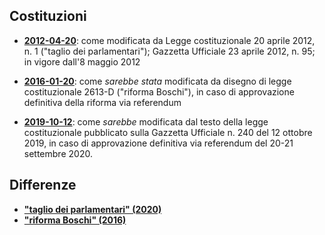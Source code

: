 ## Costituzioni

* [**2012-04-20**](http://zacchiro.github.io/costituzione/fulltext/2012-04-20):
  come modificata da Legge costituzionale 20 aprile 2012, n. 1 ("taglio dei
  parlamentari"); Gazzetta Ufficiale 23 aprile 2012, n. 95; in vigore dall'8
  maggio 2012

* [**2016-01-20**](http://zacchiro.github.io/costituzione/fulltext/2016-01-20):
  come *sarebbe stata* modificata da disegno di legge costituzionale 2613-D
  ("riforma Boschi"), in caso di approvazione definitiva della riforma via
  referendum

* [**2019-10-12**](http://zacchiro.github.io/costituzione/fulltext/2019-10-12):
  come *sarebbe* modificata dal testo della legge costituzionale pubblicato
  sulla Gazzetta Ufficiale n. 240 del 12 ottobre 2019, in caso di approvazione
  definitiva via referendum del 20-21 settembre 2020.


## Differenze

* [**"taglio dei parlamentari" (2020)**](http://zacchiro.github.io/costituzione/diff/2012-04-20/2019-10-12)
* [**"riforma Boschi" (2016)**](http://zacchiro.github.io/costituzione/diff/2012-04-20/2016-01-20)
